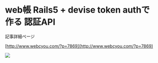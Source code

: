 # web帳 Rails5 + devise token authで作る 認証API

記事詳細ページ

[http://www.webcyou.com/?p=7869](http://www.webcyou.com/?p=7869)



![](http://webcyou.com/img/screenshot.png)
